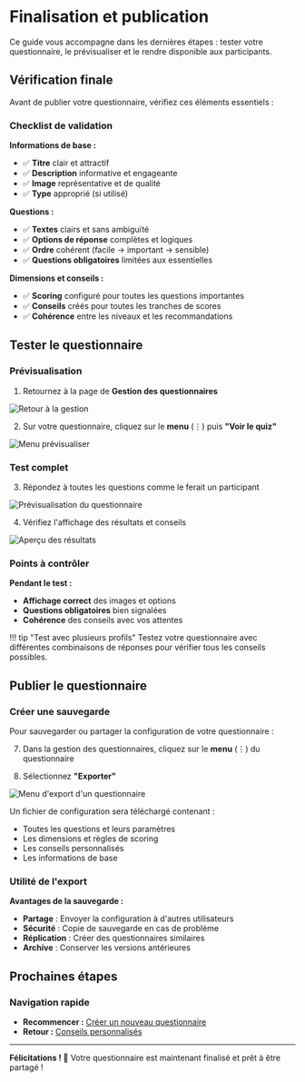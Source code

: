 # Finalisation et publication

Ce guide vous accompagne dans les dernières étapes : tester votre questionnaire, le prévisualiser et le rendre disponible aux participants.

## Vérification finale

Avant de publier votre questionnaire, vérifiez ces éléments essentiels :

### Checklist de validation

**Informations de base :**  
- ✅ **Titre** clair et attractif  
- ✅ **Description** informative et engageante  
- ✅ **Image** représentative et de qualité  
- ✅ **Type** approprié (si utilisé)  

**Questions :**  
- ✅ **Textes** clairs et sans ambiguïté  
- ✅ **Options de réponse** complètes et logiques  
- ✅ **Ordre** cohérent (facile → important → sensible)  
- ✅ **Questions obligatoires** limitées aux essentielles  

**Dimensions et conseils :**  
- ✅ **Scoring** configuré pour toutes les questions importantes  
- ✅ **Conseils** créés pour toutes les tranches de scores  
- ✅ **Cohérence** entre les niveaux et les recommandations  

## Tester le questionnaire

### Prévisualisation

1. Retournez à la page de **Gestion des questionnaires**

<img src="screeshots/creation-questionnaires/25-back-to-management.png" alt="Retour à la gestion" class="large">

2. Sur votre questionnaire, cliquez sur le **menu** (⋮) puis **"Voir le quiz"**

<img src="screeshots/creation-questionnaires/26-preview-menu.png" alt="Menu prévisualiser" class="small">

### Test complet

3. Répondez à toutes les questions comme le ferait un participant

<img src="screeshots/creation-questionnaires/27-quiz-preview.png" alt="Prévisualisation du questionnaire" class="large">

4. Vérifiez l'affichage des résultats et conseils

<img src="screeshots/creation-questionnaires/28-results-preview.png" alt="Aperçu des résultats" class="large">

### Points à contrôler

**Pendant le test :**  
- **Affichage correct** des images et options  
- **Questions obligatoires** bien signalées  
- **Cohérence** des conseils avec vos attentes  

!!! tip "Test avec plusieurs profils"
    Testez votre questionnaire avec différentes combinaisons de réponses pour vérifier tous les conseils possibles.

## Publier le questionnaire

### Créer une sauvegarde

Pour sauvegarder ou partager la configuration de votre questionnaire :

7. Dans la gestion des questionnaires, cliquez sur le **menu** (⋮) du questionnaire

8. Sélectionnez **"Exporter"**

<img src="screeshots/creation-questionnaires/29-export-menu.png" alt="Menu d'export d'un questionnaire" class="small">

Un fichier de configuration sera téléchargé contenant :  
- Toutes les questions et leurs paramètres  
- Les dimensions et règles de scoring  
- Les conseils personnalisés  
- Les informations de base  

### Utilité de l'export

**Avantages de la sauvegarde :**  
- **Partage** : Envoyer la configuration à d'autres utilisateurs  
- **Sécurité** : Copie de sauvegarde en cas de problème  
- **Réplication** : Créer des questionnaires similaires  
- **Archive** : Conserver les versions antérieures  

## Prochaines étapes

### Navigation rapide

- **Recommencer :** [Créer un nouveau questionnaire](01-premiers-pas.md)
- **Retour :** [Conseils personnalisés](04-conseils.md)

---

**Félicitations ! 🎉** Votre questionnaire est maintenant finalisé et prêt à être partagé !
